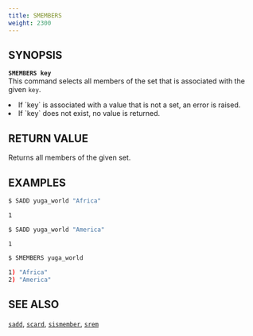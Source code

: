 ```yaml
---
title: SMEMBERS
weight: 2300
---
```

## SYNOPSIS
<b>`SMEMBERS key`</b><br>
This command selects all members of the set that is associated with the given `key`.
<li>If `key` is associated with a value that is not a set, an error is raised.</li>
<li>If `key` does not exist, no value is returned.</li>

## RETURN VALUE
Returns all members of the given set.

## EXAMPLES
```{.sh .copy .separator-dollar}
$ SADD yuga_world "Africa"
```
```sh
1
```
```{.sh .copy .separator-dollar}
$ SADD yuga_world "America"
```
```sh
1
```
```{.sh .copy .separator-dollar}
$ SMEMBERS yuga_world
```
```sh
1) "Africa"
2) "America"
```

## SEE ALSO
[`sadd`](../sadd/), [`scard`](../scard/), [`sismember`](../sismember/), [`srem`](../srem/)
